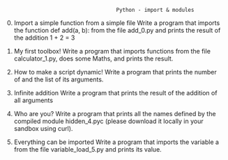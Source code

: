 										Python - import & modules

0. Import a simple function from a simple file
	Write a program that imports the function def add(a, b): from the file add_0.py and prints the result of the addition 1 + 2 = 3

1. My first toolbox!
	Write a program that imports functions from the file calculator_1.py, does some Maths, and prints the result.

2. How to make a script dynamic!
	Write a program that prints the number of and the list of its arguments.

3. Infinite addition
	Write a program that prints the result of the addition of all arguments

4. Who are you?
	Write a program that prints all the names defined by the compiled module hidden_4.pyc (please download it locally in your sandbox using curl).

5. Everything can be imported
	Write a program that imports the variable a from the file variable_load_5.py and prints its value.
